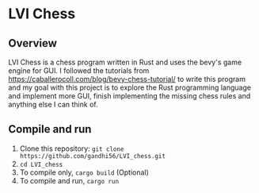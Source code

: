 # LVI Chess

## Overview
LVI Chess is a chess program written in Rust and uses the bevy's game engine for GUI. I followed the tutorials from https://caballerocoll.com/blog/bevy-chess-tutorial/ to write this program and my goal with this project is to explore the Rust programming language and implement more GUI, finish implementing the missing chess rules and anything else I can think of.

## Compile and run
1. Clone this repository: `git clone https://github.com/gandhi56/LVI_chess.git`
2. `cd LVI_chess`
3. To compile only, `cargo build` (Optional)
4. To compile and run, `cargo run`


